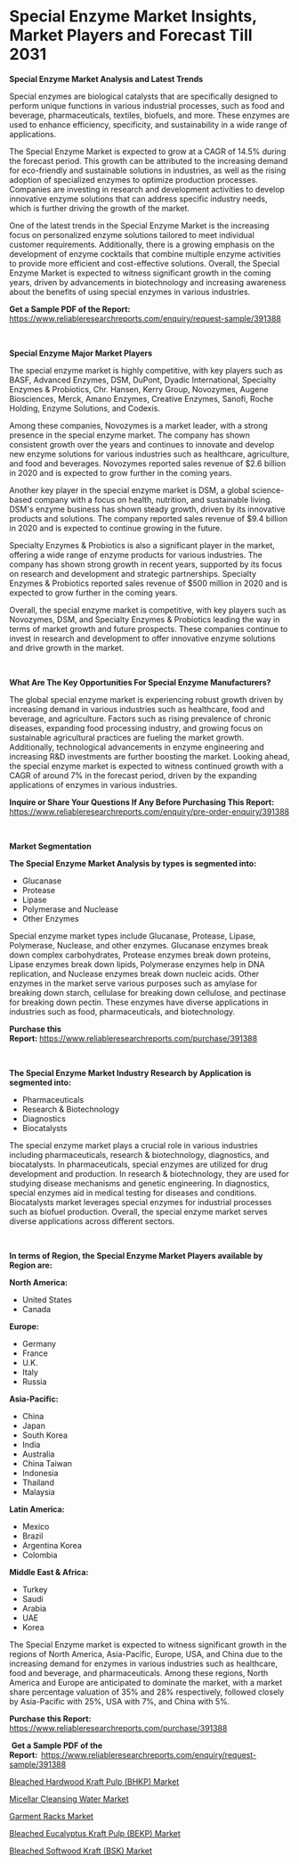 <p><h1>Special Enzyme Market Insights, Market Players and Forecast Till 2031</h1></p><p><strong>Special Enzyme Market Analysis and Latest Trends</strong></p>
<p><p>Special enzymes are biological catalysts that are specifically designed to perform unique functions in various industrial processes, such as food and beverage, pharmaceuticals, textiles, biofuels, and more. These enzymes are used to enhance efficiency, specificity, and sustainability in a wide range of applications.</p><p>The Special Enzyme Market is expected to grow at a CAGR of 14.5% during the forecast period. This growth can be attributed to the increasing demand for eco-friendly and sustainable solutions in industries, as well as the rising adoption of specialized enzymes to optimize production processes. Companies are investing in research and development activities to develop innovative enzyme solutions that can address specific industry needs, which is further driving the growth of the market.</p><p>One of the latest trends in the Special Enzyme Market is the increasing focus on personalized enzyme solutions tailored to meet individual customer requirements. Additionally, there is a growing emphasis on the development of enzyme cocktails that combine multiple enzyme activities to provide more efficient and cost-effective solutions. Overall, the Special Enzyme Market is expected to witness significant growth in the coming years, driven by advancements in biotechnology and increasing awareness about the benefits of using special enzymes in various industries.</p></p>
<p><strong>Get a Sample PDF of the Report:&nbsp;</strong> <a href="https://www.reliableresearchreports.com/enquiry/request-sample/391388">https://www.reliableresearchreports.com/enquiry/request-sample/391388</a></p>
<p>&nbsp;</p>
<p><strong>Special Enzyme Major Market Players</strong></p>
<p><p>The special enzyme market is highly competitive, with key players such as BASF, Advanced Enzymes, DSM, DuPont, Dyadic International, Specialty Enzymes & Probiotics, Chr. Hansen, Kerry Group, Novozymes, Augene Biosciences, Merck, Amano Enzymes, Creative Enzymes, Sanofi, Roche Holding, Enzyme Solutions, and Codexis.</p><p>Among these companies, Novozymes is a market leader, with a strong presence in the special enzyme market. The company has shown consistent growth over the years and continues to innovate and develop new enzyme solutions for various industries such as healthcare, agriculture, and food and beverages. Novozymes reported sales revenue of $2.6 billion in 2020 and is expected to grow further in the coming years.</p><p>Another key player in the special enzyme market is DSM, a global science-based company with a focus on health, nutrition, and sustainable living. DSM's enzyme business has shown steady growth, driven by its innovative products and solutions. The company reported sales revenue of $9.4 billion in 2020 and is expected to continue growing in the future.</p><p>Specialty Enzymes & Probiotics is also a significant player in the market, offering a wide range of enzyme products for various industries. The company has shown strong growth in recent years, supported by its focus on research and development and strategic partnerships. Specialty Enzymes & Probiotics reported sales revenue of $500 million in 2020 and is expected to grow further in the coming years.</p><p>Overall, the special enzyme market is competitive, with key players such as Novozymes, DSM, and Specialty Enzymes & Probiotics leading the way in terms of market growth and future prospects. These companies continue to invest in research and development to offer innovative enzyme solutions and drive growth in the market.</p></p>
<p>&nbsp;</p>
<p><strong>What Are The Key Opportunities For Special Enzyme Manufacturers?</strong></p>
<p><p>The global special enzyme market is experiencing robust growth driven by increasing demand in various industries such as healthcare, food and beverage, and agriculture. Factors such as rising prevalence of chronic diseases, expanding food processing industry, and growing focus on sustainable agricultural practices are fueling the market growth. Additionally, technological advancements in enzyme engineering and increasing R&D investments are further boosting the market. Looking ahead, the special enzyme market is expected to witness continued growth with a CAGR of around 7% in the forecast period, driven by the expanding applications of enzymes in various industries.</p></p>
<p><strong>Inquire or Share Your Questions If Any Before Purchasing This Report:</strong> <a href="https://www.reliableresearchreports.com/enquiry/pre-order-enquiry/391388">https://www.reliableresearchreports.com/enquiry/pre-order-enquiry/391388</a></p>
<p>&nbsp;</p>
<p><strong>Market Segmentation</strong></p>
<p><strong>The Special Enzyme Market Analysis by types is segmented into:</strong></p>
<p><ul><li>Glucanase</li><li>Protease</li><li>Lipase</li><li>Polymerase and Nuclease</li><li>Other Enzymes</li></ul></p>
<p><p>Special enzyme market types include Glucanase, Protease, Lipase, Polymerase, Nuclease, and other enzymes. Glucanase enzymes break down complex carbohydrates, Protease enzymes break down proteins, Lipase enzymes break down lipids, Polymerase enzymes help in DNA replication, and Nuclease enzymes break down nucleic acids. Other enzymes in the market serve various purposes such as amylase for breaking down starch, cellulase for breaking down cellulose, and pectinase for breaking down pectin. These enzymes have diverse applications in industries such as food, pharmaceuticals, and biotechnology.</p></p>
<p><strong>Purchase this Report:&nbsp;</strong><a href="https://www.reliableresearchreports.com/purchase/391388">https://www.reliableresearchreports.com/purchase/391388</a></p>
<p>&nbsp;</p>
<p><strong>The Special Enzyme Market Industry Research by Application is segmented into:</strong></p>
<p><ul><li>Pharmaceuticals</li><li>Research & Biotechnology</li><li>Diagnostics</li><li>Biocatalysts</li></ul></p>
<p><p>The special enzyme market plays a crucial role in various industries including pharmaceuticals, research & biotechnology, diagnostics, and biocatalysts. In pharmaceuticals, special enzymes are utilized for drug development and production. In research & biotechnology, they are used for studying disease mechanisms and genetic engineering. In diagnostics, special enzymes aid in medical testing for diseases and conditions. Biocatalysts market leverages special enzymes for industrial processes such as biofuel production. Overall, the special enzyme market serves diverse applications across different sectors.</p></p>
<p>&nbsp;</p>
<p><strong>In terms of Region, the Special Enzyme Market Players available by Region are:</strong></p>
<p>
    <p> <strong> North America: </strong>
        <ul>
            <li>United States</li>
            <li>Canada</li>
        </ul>
        </p> 
    <p> <strong> Europe: </strong>
        <ul>
            <li>Germany</li>
            <li>France</li>
            <li>U.K.</li>
            <li>Italy</li>
            <li>Russia</li>
        </ul>
        </p> 
    <p> <strong> Asia-Pacific: </strong>
        <ul>
            <li>China</li>
            <li>Japan</li>
            <li>South Korea</li>
            <li>India</li>
            <li>Australia</li>
            <li>China Taiwan</li>
            <li>Indonesia</li>
            <li>Thailand</li>
            <li>Malaysia</li>
        </ul>
        </p> 
    <p> <strong> Latin America: </strong>
        <ul>
            <li>Mexico</li>
            <li>Brazil</li>
            <li>Argentina Korea</li>
            <li>Colombia</li>
        </ul>
        </p> 
    <p> <strong> Middle East & Africa: </strong>
        <ul>
            <li>Turkey</li>
            <li>Saudi</li>
            <li>Arabia</li>
            <li>UAE</li>
            <li>Korea</li>
        </ul>
    </p>
    </p>
<p><p>The Special Enzyme market is expected to witness significant growth in the regions of North America, Asia-Pacific, Europe, USA, and China due to the increasing demand for enzymes in various industries such as healthcare, food and beverage, and pharmaceuticals. Among these regions, North America and Europe are anticipated to dominate the market, with a market share percentage valuation of 35% and 28% respectively, followed closely by Asia-Pacific with 25%, USA with 7%, and China with 5%.</p></p>
<p><strong>Purchase this Report: </strong><a href="https://www.reliableresearchreports.com/purchase/391388">https://www.reliableresearchreports.com/purchase/391388</a></p>
<p>&nbsp;<strong>Get a Sample PDF of the Report:&nbsp;&nbsp;</strong><a href="https://www.reliableresearchreports.com/enquiry/request-sample/391388">https://www.reliableresearchreports.com/enquiry/request-sample/391388</a></p>
<p><strong></strong></p>
<p><p><a href="https://bubble-tree-ea4.notion.site/Insights-into-Bleached-Hardwood-Kraft-Pulp-BHKP-Market-Size-Analysing-Market-Share-Trends-and-G-10d9201e28f342cc9faec9fc22e6876d">Bleached Hardwood Kraft Pulp (BHKP) Market</a></p><p><a href="https://view.publitas.com/reportprime-1/micellar-cleansing-water-market-offer-valuable-insights-into-market-size-market-share-market-trends-and-projections-spanning-from-2024-to-2031/">Micellar Cleansing Water Market</a></p><p><a href="https://view.publitas.com/reportprime-1/garment-racks-market-research-report-provides-thorough-industry-overview-which-offers-an-in-depth-analysis-of-product-trends-and-new-market-divisions/">Garment Racks Market</a></p><p><a href="https://thundering-castanet-c65.notion.site/Bleached-Eucalyptus-Kraft-Pulp-BEKP-Market-Size-Share-Trends-Analysis-Report-By-Application-Re-8b8c134176eb4ff1bfbf1ecfb416eaa8">Bleached Eucalyptus Kraft Pulp (BEKP) Market</a></p><p><a href="https://bubble-tree-ea4.notion.site/Bleached-Softwood-Kraft-BSK-Market-Offer-Valuable-Insights-into-Market-Size-Market-Share-Market--27a994a62c7a466d89db53c863562d15">Bleached Softwood Kraft (BSK) Market</a></p></p>